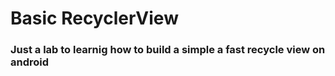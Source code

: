 # Basic RecyclerView 
### Just a lab to learnig how to build a simple a fast recycle view on android
